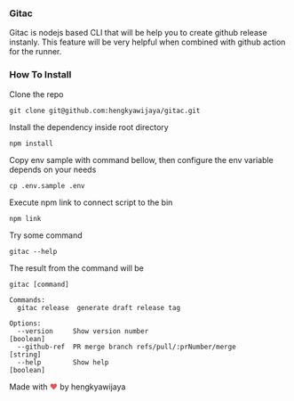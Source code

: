 ### Gitac
Gitac is nodejs based CLI that will be help you to create github release instanly. This feature will be very helpful when combined with github action for the runner. 

### How To Install
Clone the repo
```
git clone git@github.com:hengkyawijaya/gitac.git
```
Install the dependency inside root directory
```
npm install
```
Copy env sample with command bellow, then configure the env variable depends on your needs
```
cp .env.sample .env
```
Execute npm link to connect script to the bin
```
npm link
```
Try some command
```
gitac --help
```
The result from the command will be 
```
gitac [command]

Commands:
  gitac release  generate draft release tag

Options:
  --version     Show version number                                    [boolean]
  --github-ref  PR merge branch refs/pull/:prNumber/merge               [string]
  --help        Show help                                              [boolean]
```

Made with <span style="color: #e25555;">&hearts;</span> by hengkyawijaya